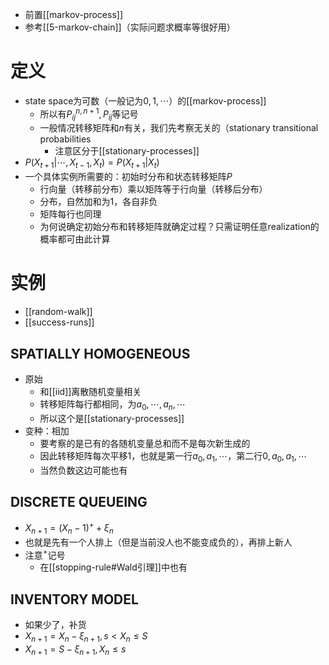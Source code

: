- 前置[[markov-process]]
- 参考[[5-markov-chain]]（实际问题求概率等很好用）
# 定义
- state space为可数（一般记为$0,1,\cdots$）的[[markov-process]]
  - 所以有$P_{ij}^{n,n+1},P_{ij}$等记号
  - 一般情况转移矩阵和$n$有关，我们先考察无关的（stationary transitional probabilities
    - 注意区分于[[stationary-processes]]
- $P(X_{t+1}|\cdots, X_{t-1},X_t) = P(X_{t+1}|X_t)$
- 一个具体实例所需要的：初始时分布和状态转移矩阵$P$
  - 行向量（转移前分布）乘以矩阵等于行向量（转移后分布）
  - 分布，自然加和为1，各自非负
  - 矩阵每行也同理
  - 为何说确定初始分布和转移矩阵就确定过程？只需证明任意realization的概率都可由此计算
# 实例
- [[random-walk]]
- [[success-runs]]
## SPATIALLY HOMOGENEOUS
- 原始
  - 和[[iid]]离散随机变量相关
  - 转移矩阵每行都相同，为$a_0,\cdots,a_n,\cdots$
  - 所以这个是[[stationary-processes]]
- 变种：相加
  - 要考察的是已有的各随机变量总和而不是每次新生成的
  - 因此转移矩阵每次平移1，也就是第一行$a_0,a_1,\cdots$，第二行$0,a_0,a_1,\cdots$
  - 当然负数这边可能也有
## DISCRETE QUEUEING
- $X_{n+1}=(X_n-1)^{+}+\xi_n$
- 也就是先有一个人排上（但是当前没人也不能变成负的），再排上新人
- 注意$^+$记号
  - 在[[stopping-rule#Wald引理]]中也有
## INVENTORY MODEL
- 如果少了，补货
- $X_{n+1}=X_n- \xi_{n+1},s<X_n\le S$
- $X_{n+1}=S- \xi_{n+1},X_n\le s$
